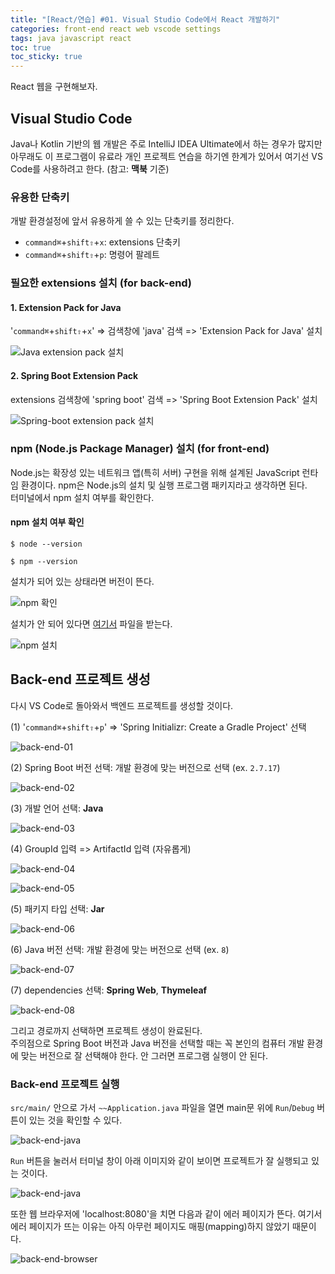 ```yaml
---
title: "[React/연습] #01. Visual Studio Code에서 React 개발하기"
categories: front-end react web vscode settings
tags: java javascript react
toc: true
toc_sticky: true
---
```


React 웹을 구현해보자.

## Visual Studio Code

Java나 Kotlin 기반의 웹 개발은 주로 IntelliJ IDEA Ultimate에서 하는 경우가 많지만 아무래도 이 프로그램이 유료라 개인 프로젝트 연습을 하기엔 한계가 있어서 여기선 VS Code를 사용하려고 한다. (참고: **맥북** 기준)

### 유용한 단축키

개발 환경설정에 앞서 유용하게 쓸 수 있는 단축키를 정리한다.

- `command⌘`+`shift⇧`+`x`: extensions 단축키
- `command⌘`+`shift⇧`+`p`: 명령어 팔레트

### 필요한 extensions 설치 (for back-end)

#### 1. Extension Pack for Java

'`command⌘`+`shift⇧`+`x`' => 검색창에 'java' 검색 => 'Extension Pack for Java' 설치

![Java extension pack 설치](/assets/images/react-study/231112_install_java.png)

#### 2. Spring Boot Extension Pack

extensions 검색창에 'spring boot' 검색 => 'Spring Boot Extension Pack' 설치

![Spring-boot extension pack 설치](/assets/images/react-study/231112_install_springboot.png)

### npm (Node.js Package Manager) 설치 (for front-end)

Node.js는 확장성 있는 네트워크 앱(특히 서버) 구현을 위해 설계된 JavaScript 런타임 환경이다.
npm은 Node.js의 설치 및 실행 프로그램 패키지라고 생각하면 된다.<br>
터미널에서 npm 설치 여부를 확인한다.

#### npm 설치 여부 확인

```console
$ node --version
```

```console
$ npm --version
```

설치가 되어 있는 상태라면 버전이 뜬다.

![npm 확인](/assets/images/react-study/231112_npm_version.png)

설치가 안 되어 있다면 [여기서](https://nodejs.org/en) 파일을 받는다.

![npm 설치](/assets/images/react-study/231112_install_npm.png)

## Back-end 프로젝트 생성

다시 VS Code로 돌아와서 백엔드 프로젝트를 생성할 것이다.

(1) '`command⌘`+`shift⇧`+`p`' => 'Spring Initializr: Create a Gradle Project' 선택

![back-end-01](/assets/images/react-study/231112_spring_init.png)

(2) Spring Boot 버전 선택: 개발 환경에 맞는 버전으로 선택 (ex. `2.7.17`)

![back-end-02](/assets/images/react-study/231112_init01.png)

(3) 개발 언어 선택: **Java**

![back-end-03](/assets/images/react-study/231112_init02.png)

(4) GroupId 입력 => ArtifactId 입력 (자유롭게)

![back-end-04](/assets/images/react-study/231112_init03.png)

![back-end-05](/assets/images/react-study/231112_init04.png)

(5) 패키지 타입 선택: **Jar**

![back-end-06](/assets/images/react-study/231112_init05.png)

(6) Java 버전 선택: 개발 환경에 맞는 버전으로 선택 (ex. `8`)

![back-end-07](/assets/images/react-study/231112_init06.png)

(7) dependencies 선택: **Spring Web**, **Thymeleaf**

![back-end-08](/assets/images/react-study/231112_init07.png)

그리고 경로까지 선택하면 프로젝트 생성이 완료된다.<br>
주의점으로 Spring Boot 버전과 Java 버전을 선택할 때는 꼭 본인의 컴퓨터 개발 환경에 맞는 버전으로 잘 선택해야 한다. 안 그러면 프로그램 실행이 안 된다.

### Back-end 프로젝트 실행

`src/main/` 안으로 가서 `~~Application.java` 파일을 열면 main문 위에 `Run`/`Debug` 버튼이 있는 것을 확인할 수 있다.

![back-end-java](/assets/images/react-study/231112_backend_app.png)

`Run` 버튼을 눌러서 터미널 창이 아래 이미지와 같이 보이면 프로젝트가 잘 실행되고 있는 것이다.

![back-end-java](/assets/images/react-study/231112_backend_run.png)

또한 웹 브라우저에 'localhost:8080'을 치면 다음과 같이 에러 페이지가 뜬다.
여기서 에러 페이지가 뜨는 이유는 아직 아무런 페이지도 매핑(mapping)하지 않았기 때문이다.

![back-end-browser](/assets/images/react-study/231112_backend_browser.png)
